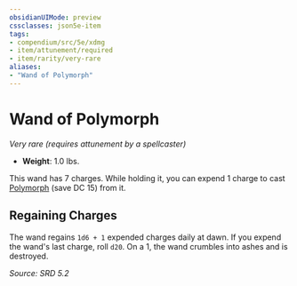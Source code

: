 ```yaml
---
obsidianUIMode: preview
cssclasses: json5e-item
tags:
- compendium/src/5e/xdmg
- item/attunement/required
- item/rarity/very-rare
aliases: 
- "Wand of Polymorph"
---
```

# Wand of Polymorph
*Very rare (requires attunement by a spellcaster)*  

- **Weight**: 1.0 lbs.

This wand has 7 charges. While holding it, you can expend 1 charge to cast [Polymorph](compendium/spells/polymorph-xphb.md) (save DC 15) from it.

## Regaining Charges

The wand regains `1d6 + 1` expended charges daily at dawn. If you expend the wand's last charge, roll `d20`. On a 1, the wand crumbles into ashes and is destroyed.

*Source: SRD 5.2*